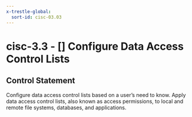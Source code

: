 ```yaml
---
x-trestle-global:
  sort-id: cisc-03.03
---
```


# cisc-3.3 - \[\] Configure Data Access Control Lists

## Control Statement

Configure data access control lists based on a user’s need to know. Apply data access control lists, also known as access permissions, to local and remote file systems, databases, and applications.
